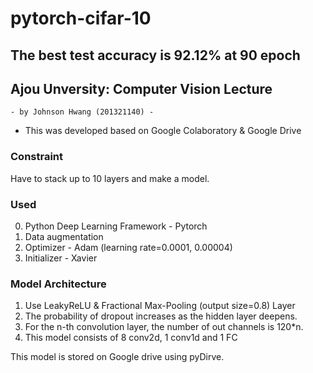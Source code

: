 # pytorch-cifar-10
## The best test accuracy is 92.12% at 90 epoch

## Ajou Unversity: Computer Vision Lecture
	- by Johnson Hwang (201321140) -


 * This was developed based on Google Colaboratory & Google Drive


### Constraint
  Have to stack up to 10 layers and make a model.

### Used
 0. Python Deep Learning Framework - Pytorch
 1. Data augmentation
 2. Optimizer - Adam (learning rate=0.0001, 0.00004)
 3. Initializer - Xavier

### Model Architecture
 1. Use LeakyReLU & Fractional Max-Pooling (output size=0.8) Layer
 2. The probability of dropout increases as the hidden layer deepens.
 3. For the n-th convolution layer, the number of out channels is 120*n.
 4. This model consists of 8 conv2d, 1 conv1d and 1 FC

 This model is stored on Google drive using pyDirve.